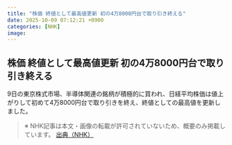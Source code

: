 ```yaml
---
title: "株価 終値として最高値更新 初の4万8000円台で取り引き終える"
date: 2025-10-09 07:12:21 +0900
categories: [NHK]
image: 
---
```

## 株価 終値として最高値更新 初の4万8000円台で取り引き終える

9日の東京株式市場、半導体関連の銘柄が積極的に買われ、日経平均株価は値上がりして初めて4万8000円台で取り引きを終え、終値としての最高値を更新しました。

> ※ NHK記事は本文・画像の転載が許可されていないため、概要のみ掲載しています。
[出典（NHK）](http://www3.nhk.or.jp/news/html/20251009/k10014945301000.html)

